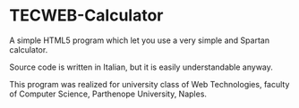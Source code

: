 # TECWEB-Calculator
A simple HTML5 program which let you use a very simple and Spartan calculator.

Source code is written in Italian, but it is easily understandable anyway.

This program was realized for university class of Web Technologies, faculty of Computer Science, Parthenope University, Naples.
